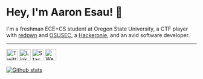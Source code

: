 # Hey, I'm Aaron Esau! 👋

I'm a freshman ECE+CS student at Oregon State University, a CTF player with [redpwn](https://pwn.red/) and [OSUSEC](https://www.osusec.org/), a [Hackeronie](https://hackerone.com/arinerron2), and an avid software developer.

------

<a href="https://twitter.com/arinerron"><img src="https://img.icons8.com/ios/2x/twitter--v3.png" width="30" alt="Twitter"></a> <a href="https://www.linkedin.com/in/aaron-esau/"><img src="https://img.icons8.com/ios/2x/linkedin.png" width="30" alt="LinkedIn"></a> <a href="https://stackexchange.com/users/4526333/aaron-esau"><img src="https://img.icons8.com/ios/2x/stackoverflow.png" alt="Stack Exchange" width="30"></a> <a href="https://aaronesau.com/"><img src="https://img.icons8.com/ios/2x/shrug-emoticon.png" width="30" alt="Website"></a>

[![Github stats](https://github-readme-stats.vercel.app/api?username=Arinerron&show_icons=true&count_private=true&theme=tokyonight)](https://github.com/anuraghazra/github-readme-stats)

